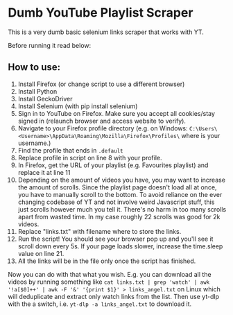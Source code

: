# Dumb YouTube Playlist Scraper

This is a very dumb basic selenium links scraper that works with YT.

Before running it read below:

## How to use:

1. Install Firefox (or change script to use a different browser)
2. Install Python
3. Install GeckoDriver
4. Install Selenium (with pip install selenium)
5. Sign in to YouTube on Firefox. Make sure you accept all cookies/stay signed in (relaunch browser and access website to verify).
6. Navigate to your Firefox profile directory (e.g. on Windows: `C:\Users\<Username>\AppData\Roaming\Mozilla\Firefox\Profiles\` where <username> is your username.)
7. Find the profile that ends in `.default`
8. Replace profile in script on line 8 with your profile.
9. In Firefox, get the URL of your playlist (e.g. Favourites playlist) and replace it at line 11
10. Depending on the amount of videos you have, you may want to increase the amount of scrolls. Since the playlist page doesn't load all at once, you have to manually scroll to the bottom. To avoid reliance on the ever changing codebase of YT and not involve weird Javascript stuff, this just scrolls however much you tell it. There's no harm in too many scrolls apart from wasted time. In my case roughly 22 scrolls was good for 2k videos.
11. Replace "links.txt" with filename where to store the links.
12. Run the script! You should see your browser pop up and you'll see it scroll down every 5s. If your page loads slower, increase the time.sleep value on line 21.
13. All the links will be in the file only once the script has finished.

Now you can do with that what you wish. E.g. you can download all the videos by running something like `cat links.txt | grep 'watch' | awk '!a[$0]++' | awk -F '&' '{print $1}' > links_angel.txt` on Linux which will deduplicate and extract only watch links from the list. Then use yt-dlp with the a switch, i.e. `yt-dlp -a links_angel.txt` to download it.







